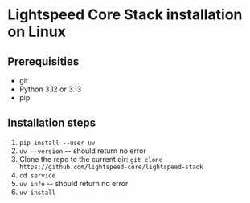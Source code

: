 # Lightspeed Core Stack installation on Linux

## Prerequisities

- git
- Python 3.12 or 3.13
- pip

## Installation steps

1. `pip install --user uv`
1. `uv --version` -- should return no error
1. Clone the repo to the current dir:
`git clone https://github.com/lightspeed-core/lightspeed-stack`
1. `cd service`
1. `uv info` -- should return no error
1. `uv install`
